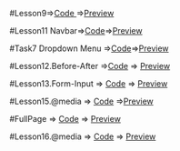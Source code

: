 #Lesson9=>[Code ](https://github.com/SevilHeyderova/FrontendLesson/tree/main/lesson9)=>[Preview](https://codepen.io/sevilheyderova/pen/oNqajdo)

#Lesson11 Navbar=>[Code](https://github.com/SevilHeyderova/FrontendLesson/tree/main/lesson11)=>[Preview](https://codepen.io/sevilheyderova/pen/zYWMdaE)

#Task7 Dropdown Menu =>[Code](https://github.com/SevilHeyderova/FrontendLesson/tree/main/task7)=>[Preview](https://codepen.io/sevilheyderova/pen/RwMqLOG)

#Lesson12.Before-After =>[Code](https://github.com/SevilHeyderova/FrontendLesson/tree/main/lesson12.before.after) => [Preview](https://codepen.io/sevilheyderova/pen/WNzPJbg)

#Lesson13.Form-Input => [Code](https://github.com/SevilHeyderova/FrontendLesson/tree/main/lesson13.form-input) => [Preview](https://codepen.io/sevilheyderova/pen/oNqRjKr)

#Lesson15.@media => [Code](https://github.com/SevilHeyderova/FrontendLesson/tree/main/lesson15) =>[Preview](https://codepen.io/sevilheyderova/pen/WNJebVO)

#FullPage => [Code](https://github.com/SevilHeyderova/FrontendLesson/tree/main/mentortask.Fullpage) => [Preview](https://codepen.io/sevilheyderova/pen/GRdgBRq)

#Lesson16.@media => [Code](https://github.com/SevilHeyderova/FrontendLesson/tree/main/lesson16.media) => [Preview](https://codepen.io/sevilheyderova/pen/jOxVwmo)
